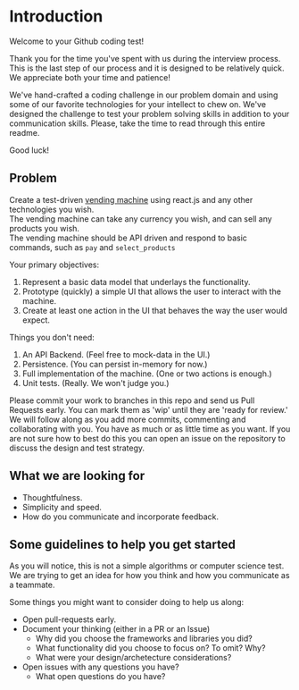 # Introduction

Welcome to your Github coding test!

Thank you for the time you've spent with us during the interview process. This is the last step of our process and it is
designed to be relatively quick. We appreciate both your time and patience!

We've hand-crafted a coding challenge in our problem domain and using some of our favorite technologies for your intellect to
chew on. We've designed the challenge to test your problem solving skills in addition to your communication skills.
Please, take the time to read through this entire readme.  

Good luck!

## Problem

Create a test-driven [vending machine](https://en.wikipedia.org/wiki/Vending_machine) using react.js and any other technologies you wish.  
The vending machine can take any currency you wish, and can sell any products you wish.  
The vending machine should be API driven and respond to basic commands, such as `pay` and `select_products` 

Your primary objectives:

1. Represent a basic data model that underlays the functionality.
2. Prototype (quickly) a simple UI that allows the user to interact with the machine.
3. Create at least one action in the UI that behaves the way the user would expect. 

Things you don't need:

1. An API Backend.  (Feel free to mock-data in the UI.)
2. Persistence.  (You can  persist in-memory for now.)
3. Full implementation of the machine.  (One or two actions is enough.)
4. Unit tests.  (Really. We won't judge you.)


Please commit your work to branches in this repo and send us Pull Requests early. You can mark them as 'wip' until they are 'ready for review.'
We will follow along as you add more commits, commenting and collaborating with you. You have as much or as little time as you want. If you are not sure how to best do this you can open an issue on the repository to discuss the design and test strategy.

## What we are looking for

* Thoughtfulness.
* Simplicity and speed.
* How do you communicate and incorporate feedback.

## Some guidelines to help you get started

As you will notice, this is not a simple algorithms or computer science test.  We are trying to get an idea for how you think and how you communicate as a teammate.  
  
Some things you might want to consider doing to help us along:

* Open pull-requests early.  
* Document your thinking (either in a PR or an Issue)
  * Why did you choose the frameworks and libraries you did?
  * What functionality did you choose to focus on?  To omit?  Why?
  * What were your design/archetecture considerations?
* Open issues with any questions you have?
  * What open questions do you have?
